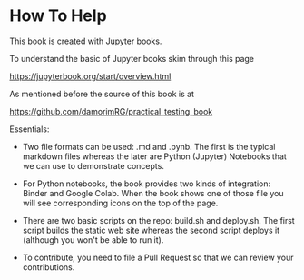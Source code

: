 How To Help
===========

This book is created with Jupyter books.

To understand the basic of Jupyter books skim through this page

  <a href="https://jupyterbook.org/start/overview.html">https://jupyterbook.org/start/overview.html</a>


As mentioned before the source of this book is at

  <a href="https://github.com/damorimRG/practical_testing_book">https://github.com/damorimRG/practical_testing_book</a>

Essentials:

* Two file formats can be used: .md and .pynb. The first is the
  typical markdown files whereas the later are Python (Jupyter)
  Notebooks that we can use to demonstrate concepts.

* For Python notebooks, the book provides two kinds of integration:
  Binder and Google Colab. When the book shows one of those file you
  will see corresponding icons on the top of the page.

* There are two basic scripts on the repo: build.sh and deploy.sh. The
  first script builds the static web site whereas the second script
  deploys it (although you won't be able to run it).

* To contribute, you need to file a Pull Request so that we can review
  your contributions.

